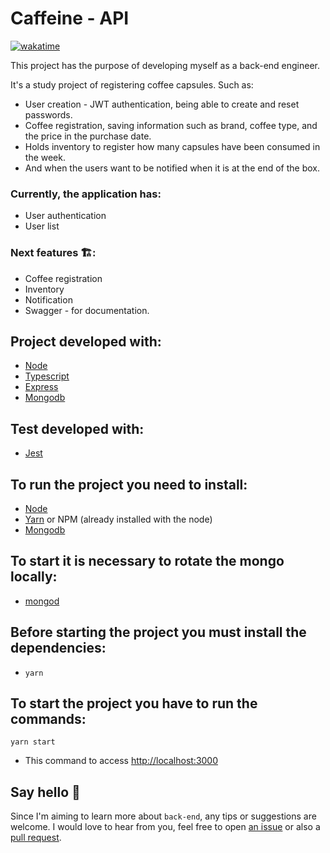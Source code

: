 # Caffeine - API

[![wakatime](https://wakatime.com/badge/user/2aeba48e-4558-4f58-965a-fc1cd46ba978/project/42b0d20a-ef13-41c8-b560-0e7926edb03d.svg)](https://wakatime.com/badge/user/2aeba48e-4558-4f58-965a-fc1cd46ba978/project/42b0d20a-ef13-41c8-b560-0e7926edb03d)

This project has the purpose of developing myself as a back-end engineer.

It's a study project of registering coffee capsules. Such as:

- User creation - JWT authentication, being able to create and reset passwords.
- Coffee registration, saving information such as brand, coffee type, and the price in the purchase date.
- Holds inventory to register how many capsules have been consumed in the week.
- And when the users want to be notified when it is at the end of the box.

### Currently, the application has:

- User authentication
- User list

### Next features 🏗️:

- Coffee registration
- Inventory
- Notification
- Swagger - for documentation.

## Project developed with:

- [Node](https://nodejs.org/en/download/)
- [Typescript](https://www.typescriptlang.org/)
- [Express](https://expressjs.com/)
- [Mongodb](https://www.mongodb.com/docs/drivers/node/current/fundamentals/connection/connect/#connect-to-a-mongodb-server-on-your-local-machine)

## Test developed with:

- [Jest](https://jestjs.io/)

## To run the project you need to install:

- [Node](https://nodejs.org/en/download/)
- [Yarn](https://yarnpkg.com/lang/en/docs/install/) or NPM (already installed with the node)
- [Mongodb](https://docs.mongodb.com/manual/installation/)

## To start it is necessary to rotate the mongo locally:

- [mongod](https://docs.mongodb.com/manual/tutorial/manage-mongodb-processes/)

## Before starting the project you must install the dependencies:

- `yarn`

## To start the project you have to run the commands:

`yarn start`

- This command to access [http://localhost:3000](http://localhost:3000)

## Say hello 👋

Since I'm aiming to learn more about `back-end`, any tips or suggestions are welcome. I would love to hear from you, feel free to open [an issue](https://github.com/nathpaiva/caffeine-api/issues) or also a [pull request](https://github.com/nathpaiva/caffeine-api/fork).
